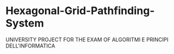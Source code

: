 # Hexagonal-Grid-Pathfinding-System
UNIVERSITY PROJECT FOR THE EXAM OF ALGORITMI E PRINCIPI DELL'INFORMATICA
